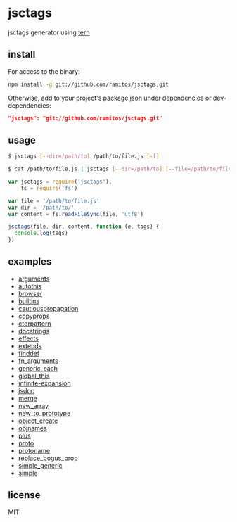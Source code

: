 # jsctags

jsctags generator using [tern](https://github.com/marijnh/tern)

## install

For access to the binary:

```sh
npm install -g git://github.com/ramitos/jsctags.git
```

Otherwise, add to your project's package.json under dependencies or
dev-dependencies:

```json
"jsctags": "git://github.com/ramitos/jsctags.git"
```

## usage

```sh
$ jsctags [--dir=/path/to] /path/to/file.js [-f]
```

```sh
$ cat /path/to/file.js | jsctags [--dir=/path/to] [--file=/path/to/file.js] [-f]
```

```js
var jsctags = require('jsctags'),
    fs = require('fs')

var file = '/path/to/file.js'
var dir = '/path/to/'
var content = fs.readFileSync(file, 'utf8')

jsctags(file, dir, content, function (e, tags) {
  console.log(tags)
})
```

## examples

 * [arguments](examples/arguments.md)
 * [autothis](examples/autothis.md)
 * [browser](examples/browser.md)
 * [builtins](examples/builtins.md)
 * [cautiouspropagation](examples/cautiouspropagation.md)
 * [copyprops](examples/copyprops.md)
 * [ctorpattern](examples/ctorpattern.md)
 * [docstrings](examples/docstrings.md)
 * [effects](examples/effects.md)
 * [extends](examples/extends.md)
 * [finddef](examples/finddef.md)
 * [fn_arguments](examples/fn_arguments.md)
 * [generic_each](examples/generic_each.md)
 * [global_this](examples/global_this.md)
 * [infinite-expansion](examples/infinite-expansion.md)
 * [jsdoc](examples/jsdoc.md)
 * [merge](examples/merge.md)
 * [new_array](examples/new_array.md)
 * [new_to_prototype](examples/new_to_prototype.md)
 * [object_create](examples/object_create.md)
 * [objnames](examples/objnames.md)
 * [plus](examples/plus.md)
 * [proto](examples/proto.md)
 * [protoname](examples/protoname.md)
 * [replace_bogus_prop](examples/replace_bogus_prop.md)
 * [simple_generic](examples/simple_generic.md)
 * [simple](examples/simple.md)


## license

MIT
